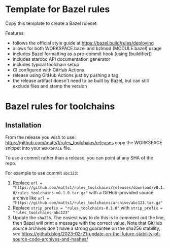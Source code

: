 # Template for Bazel rules

Copy this template to create a Bazel ruleset.

Features:

- follows the official style guide at https://bazel.build/rules/deploying
- allows for both WORKSPACE.bazel and bzlmod (MODULE.bazel) usage
- includes Bazel formatting as a pre-commit hook (using [buildifier])
- includes stardoc API documentation generator
- includes typical toolchain setup
- CI configured with GitHub Actions
- release using GitHub Actions just by pushing a tag
- the release artifact doesn't need to be built by Bazel, but can still exclude files and stamp the version

# Bazel rules for toolchains

## Installation

From the release you wish to use:
<https://github.com/matts1/rules_toolchains/releases>
copy the WORKSPACE snippet into your `WORKSPACE` file.

To use a commit rather than a release, you can point at any SHA of the repo.

For example to use commit `abc123`:

1. Replace `url = "https://github.com/matts1/rules_toolchains/releases/download/v0.1.0/rules_toolchains-v0.1.0.tar.gz"` with a GitHub-provided source archive like `url = "https://github.com/matts1/rules_toolchains/archive/abc123.tar.gz"`
1. Replace `strip_prefix = "rules_toolchains-0.1.0"` with `strip_prefix = "rules_toolchains-abc123"`
1. Update the `sha256`. The easiest way to do this is to comment out the line, then Bazel will
   print a message with the correct value. Note that GitHub source archives don't have a strong
   guarantee on the sha256 stability, see
   <https://github.blog/2023-02-21-update-on-the-future-stability-of-source-code-archives-and-hashes/>
